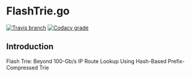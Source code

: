 # FlashTrie.go
[![Travis branch](https://img.shields.io/travis/AUTProjects/FlashTrie.go/master.svg?style=flat-square)](https://travis-ci.org/AUTProjects/FlashTrie.go)
[![Codacy grade](https://img.shields.io/codacy/grade/0ea56b74239941a1a204fe7180d4c2d9.svg?style=flat-square)](https://www.codacy.com/app/1995parham/FlashTrie.go?utm_source=github.com&amp;utm_medium=referral&amp;utm_content=1995parham/FlashTrie.go&amp;utm_campaign=Badge_Grade)

## Introduction
Flash Trie: Beyond 100-Gb/s IP Route Lookup Using Hash-Based Prefix-Compressed Trie
